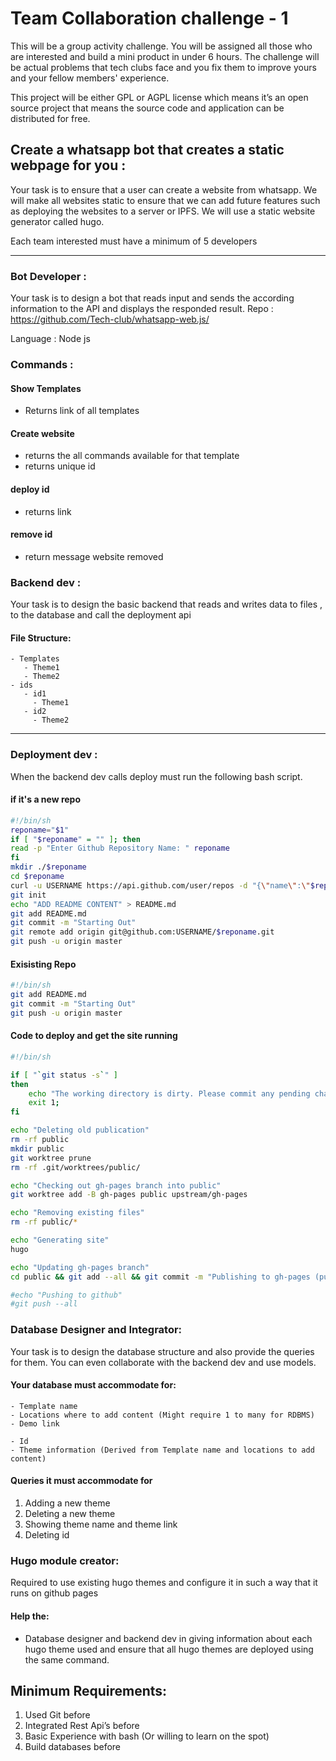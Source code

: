 # Team Collaboration challenge - 1

This will be a group activity challenge. You will be assigned all those who are interested and build a mini product in under 6 hours. The challenge will be actual problems that tech clubs face and you fix them to improve yours and your fellow members' experience.  

This project will be either GPL or AGPL license which means it’s an open source project that means the source code and application can be distributed for free.

## Create a whatsapp bot that creates a static webpage for you :
Your task is to ensure that a user can create a website from whatsapp. We will make all websites static to ensure that we can add future features such as deploying the websites to a server or IPFS. We will use a static website generator called hugo. 

Each team interested must have a minimum of 5 developers 


-------------------------------------------------------------------------------------------------------------------------------


### Bot Developer : 
Your task is to design a bot that reads input and sends the according information to the API and displays the responded result. 
Repo : 
https://github.com/Tech-club/whatsapp-web.js/

Language :
Node js

### Commands :

#### Show Templates 
- Returns link of all templates 

#### Create website <template-name>
 - returns the all commands available for that template 
 - returns unique id
 
#### deploy id 
 - returns link 
 
#### remove id 
 - return message website removed

### Backend dev : 
Your task is to design the basic backend that reads and writes data to files , to the database and call the deployment api

#### File Structure:

````
- Templates 
   - Theme1 
   - Theme2
- ids
   - id1
     - Theme1 
   - id2 
     - Theme2
````


--------------------------------------------------------------------------------------------------------------------------------


### Deployment dev : 
When the backend dev calls deploy must run the following bash script. 

#### if it's a new repo
```bash
#!/bin/sh
reponame="$1"
if [ "$reponame" = "" ]; then
read -p "Enter Github Repository Name: " reponame
fi
mkdir ./$reponame
cd $reponame
curl -u USERNAME https://api.github.com/user/repos -d "{\"name\":\"$reponame\"}"
git init
echo "ADD README CONTENT" > README.md
git add README.md
git commit -m "Starting Out"
git remote add origin git@github.com:USERNAME/$reponame.git
git push -u origin master

```
#### Exisisting Repo
```bash
#!/bin/sh
git add README.md
git commit -m "Starting Out"
git push -u origin master
```

#### Code to deploy and get the site running
```bash
#!/bin/sh

if [ "`git status -s`" ]
then
    echo "The working directory is dirty. Please commit any pending changes."
    exit 1;
fi

echo "Deleting old publication"
rm -rf public
mkdir public
git worktree prune
rm -rf .git/worktrees/public/

echo "Checking out gh-pages branch into public"
git worktree add -B gh-pages public upstream/gh-pages

echo "Removing existing files"
rm -rf public/*

echo "Generating site"
hugo

echo "Updating gh-pages branch"
cd public && git add --all && git commit -m "Publishing to gh-pages (publish.sh)"

#echo "Pushing to github"
#git push --all

```

### Database Designer and Integrator:

Your task is to design the database structure and also provide the queries for them.
You can even collaborate with the backend dev and use models.

#### Your database must accommodate for:
````
- Template name
- Locations where to add content (Might require 1 to many for RDBMS) 
- Demo link

- Id 
- Theme information (Derived from Template name and locations to add content) 
````

#### Queries it must accommodate for 
1. Adding a new theme
2. Deleting a new theme 
3. Showing theme name and theme link 
4. Deleting id 

### Hugo module creator:
Required to use existing hugo themes and configure it in such a way that it runs on github pages

#### Help the:
- Database designer and backend dev in giving information about each hugo theme used and ensure that all hugo themes are deployed using the same command.


## Minimum Requirements:
1. Used Git before 
2. Integrated Rest Api’s before 
3. Basic Experience with bash (Or willing to learn on the spot)
4. Build databases before 









